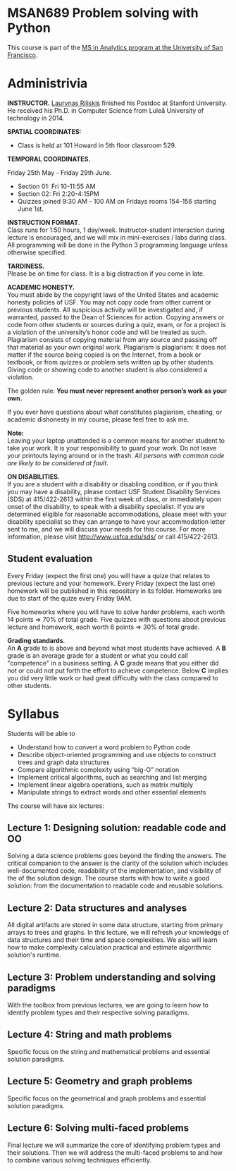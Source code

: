 
MSAN689 Problem solving with Python
=======

This course is part of the [MS in Analytics program at the University of San Francisco](http://analytics.usfca.edu).


# Administrivia

**INSTRUCTOR.** [Laurynas Riliskis](https://www.linkedin.com/in/riliskis/) finished his Postdoc at Stanford University. He received his Ph.D. in Computer Science from Luleå University of technology in 2014. 

**SPATIAL COORDINATES:**<br>
* Class is held at 101 Howard in 5th floor classroom 529.


**TEMPORAL COORDINATES.** <br>

Friday 25th May - Friday 29th June.

* Section 01: Fri 10-11:55 AM
* Section 02: Fri 2:20-4:15PM
* Quizzes joined 9:30 AM - 100 AM on Fridays rooms 154-156 starting June 1st.

**INSTRUCTION FORMAT**. <br>
Class runs for 1:50 hours, 1 day/week. Instructor-student interaction during lecture is encouraged, and we will mix in mini-exercises / labs during class. All programming will be done in the Python 3 programming language unless otherwise specified.

**TARDINESS.**<br>
Please be on time for class. It is a big distraction if you come in late.

**ACADEMIC HONESTY.** <br>
You must abide by the copyright laws of the United States and academic honesty policies of USF. You may not copy code from other current or previous students. All suspicious activity will be investigated and, if warranted, passed to the Dean of Sciences for action.  Copying answers or code from other students or sources during a quiz, exam, or for a project is a violation of the university’s honor code and will be treated as such. Plagiarism consists of copying material from any source and passing off that material as your own original work. Plagiarism is plagiarism: it does not matter if the source being copied is on the Internet, from a book or textbook, or from quizzes or problem sets written up by other students. Giving code or showing code to another student is also considered a violation.

The golden rule: **You must never represent another person’s work as your own.**

If you ever have questions about what constitutes plagiarism, cheating, or academic dishonesty in my course, please feel free to ask me.

**Note:** <br>
Leaving your laptop unattended is a common means for another student to take your work. It is your responsibility to guard your work. Do not leave your printouts laying around or in the trash. *All persons with common code are likely to be considered at fault.*

**ON DISABILITIES.** <br>
If you are a student with a disability or disabling condition, or if you think you may have a disability, please contact USF Student Disability Services (SDS) at 415/422-2613 within the first week of class, or immediately upon onset of the disability, to speak with a disability specialist. If you are determined eligible for reasonable accommodations, please meet with your disability specialist so they can arrange to have your accommodation letter sent to me, and we will discuss your needs for this course. For more information, please visit http://www.usfca.edu/sds/ or call 415/422-2613.

## Student evaluation
Every Friday (expect the first one) you will have a quize that relates to previous lecture and your homework.
Every Friday (expect the last one) homework will be published in this repository in its folder. Homeworks are due to start of the quize every Friday 9AM.

Five homeworks where you will have to solve harder problems, each worth 14 points => 70% of total grade.
Five quizzes with questions about previous lecture and homework, each worth 6 points => 30% of total grade.

**Grading standards**.<br>
An **A** grade to is above and beyond what most students have achieved.
A **B** grade is an average grade for a student or what you could call "competence" in a business setting.
A **C** grade means that you either did not or could not put forth the effort to achieve competence.
Below **C** implies you did very little work or had great difficulty with the class compared to other students.

# Syllabus
 Students will be able to

* Understand how to convert a word problem to Python code
* Describe object-oriented programming and use objects to construct trees and graph data structures
* Compare algorithmic complexity using “big-O” notation
* Implement critical algorithms, such as searching and list merging
* Implement linear algebra operations, such as matrix multiply
* Manipulate strings to extract words and other essential elements

The course will have six lectures:

## Lecture 1: Designing solution: readable code and OO
Solving a data science problems goes beyond the finding the answers. The critical companion to the answer is the clarity of the solution which includes well-documented code, readability of the implementation,  and visibility of the of the solution design. The course starts with how to write a good solution: from the documentation to readable code and reusable solutions.

## Lecture 2: Data structures and analyses
All digital artifacts are stored in some data structure, starting from primary arrays to trees and graphs. In this lecture, we will refresh your knowledge of data structures and their time and space complexities. We also will learn how to make complexity calculation practical and estimate algorithmic solution's runtime.

## Lecture 3: Problem understanding and solving paradigms
With the toolbox from previous lectures, we are going to learn how to identify problem types and their respective solving paradigms.

## Lecture 4: String and math problems
Specific focus on the string and mathematical problems and essential solution paradigms.

## Lecture 5: Geometry and graph problems
Specific focus on the geometrical and graph problems and essential solution paradigms.

## Lecture 6: Solving multi-faced problems
Final lecture we will summarize the core of identifying problem types and their solutions. Then we will address the multi-faced problems to and how to combine various solving techniques efficiently.
